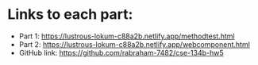 # Links to each part:
- Part 1: https://lustrous-lokum-c88a2b.netlify.app/methodtest.html
- Part 2: https://lustrous-lokum-c88a2b.netlify.app/webcomponent.html
- GitHub link: https://github.com/rabraham-7482/cse-134b-hw5